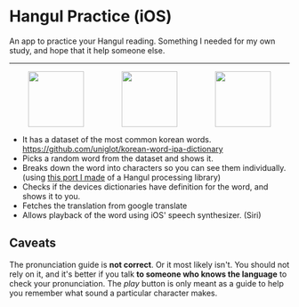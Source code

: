 # Hangul Practice (iOS)
An app to practice your Hangul reading. Something I needed for my own study, and hope that it help someone else.

---

<p style="display: flex; justify-content: space-around">
  <img src="https://user-images.githubusercontent.com/26968689/207396191-76c79d52-178f-41cf-afd2-bea29f17c133.png" width="100" />
  <img src="https://user-images.githubusercontent.com/26968689/207396202-6f4785d4-5346-46d4-a20d-d1f0e00954f9.png" width="100" /> 
  <img src="https://user-images.githubusercontent.com/26968689/207396208-8329bbd0-8f2d-4607-8efe-252f16c5bb6a.png" width="100" />
</p>

- It has a dataset of the most common korean words. https://github.com/uniglot/korean-word-ipa-dictionary
- Picks a random word from the dataset and shows it.
- Breaks down the word into characters so you can see them individually.
(using [this port I made](https://github.com/louis1001/hangul-dis-assemble) of a Hangul processing library)
- Checks if the devices dictionaries have definition for the word, and shows it to you.
- Fetches the translation from google translate
- Allows playback of the word using iOS' speech synthesizer. (Siri)

## Caveats

The pronunciation guide is **not correct**. Or it most likely isn't. You should not rely on it, and it's better if you
talk **to someone who knows the language** to check your pronunciation.
The _play_ button is only meant as a guide to help you remember what sound a particular character makes.
